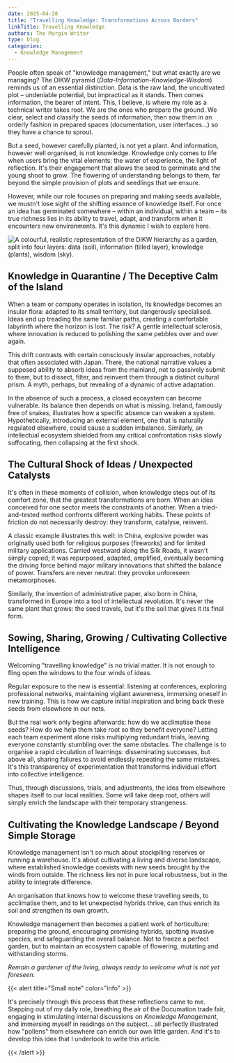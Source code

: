 ```yaml
---
date: 2025-04-28
title: "Travelling Knowledge: Transformations Across Borders"
linkTitle: Travelling Knowledge
authors: The Margin Writer
type: blog
categories:
  - Knowledge Management
---
```


People often speak of "knowledge management," but what exactly are we managing? The DIKW pyramid (*Data-Information-Knowledge-Wisdom*) reminds us of an essential distinction. Data is the raw land, the uncultivated plot – undeniable potential, but impractical as it stands. Then comes information, the bearer of intent. This, I believe, is where my role as a technical writer takes root. We are the ones who prepare the ground. We clear, select and classify the seeds of information, then sow them in an orderly fashion in prepared spaces (documentation, user interfaces...) so they have a chance to sprout.

But a seed, however carefully planted, is not yet a plant. And information, however well organised, is not knowledge. Knowledge only comes to life when users bring the vital elements: the water of experience, the light of reflection. It's their engagement that allows the seed to germinate and the young shoot to grow. The flowering of understanding belongs to them, far beyond the simple provision of plots and seedlings that we ensure.

However, while our role focuses on preparing and making seeds available, we mustn't lose sight of the shifting essence of knowledge itself. For once an idea has germinated somewhere – within an individual, within a team – its true richness lies in its ability to travel, adapt, and transform when it encounters new environments. It's this dynamic I wish to explore here.

![A colourful, realistic representation of the DIKW hierarchy as a garden, split into four layers: data (soil), information (tilled layer), knowledge (plants), wisdom (sky).](https://images-wixmp-ed30a86b8c4ca887773594c2.wixmp.com/f/09c917d0-f5ca-4b29-a706-5e3ed5489e13/djmdxm0-ca33c419-4922-4648-912e-3b9375090d99.png/v1/fill/w_1095,h_730,q_70,strp/kmphoto.png-pre.jpg?token=eyJ0eXAiOiJKV1QiLCJhbGciOiJIUzI1NiJ9.eyJzdWIiOiJ1cm46YXBwOjdlMGQxODg5ODIyNjQzNzNhNWYwZDQxNWVhMGQyNmUwIiwiaXNzIjoidXJuOmFwcDo3ZTBkMTg4OTgyMjY0MzczYTVmMGQ0MTVlYTBkMjZlMCIsIm9iaiI6W1t7ImhlaWdodCI6Ijw9MTAyNCIsInBhdGgiOiJcL2ZcLzA5YzkxN2QwLWY1Y2EtNGIyOS1hNzA2LTVlM2VkNTQ4OWUxM1wvZGptZHhtMC1jYTMzYzQxOS00OTIyLTQ2NDgtOTEyZS0zYjkzNzUwOTBkOTkucG5nIiwid2lkdGgiOiI8PTE1MzYifV1dLCJhdWQiOlsidXJuOnNlcnZpY2U6aW1hZ2Uub3BlcmF0aW9ucyJdfQ.i9T-Y0i7qVq93vgm4FhVDOkxvttIckg_EXkUyK4m6k0)

## Knowledge in Quarantine / The Deceptive Calm of the Island

When a team or company operates in isolation, its knowledge becomes an insular flora: adapted to its small territory, but dangerously specialised. Ideas end up treading the same familiar paths, creating a comfortable labyrinth where the horizon is lost. The risk? A gentle intellectual sclerosis, where innovation is reduced to polishing the same pebbles over and over again.

This drift contrasts with certain consciously insular approaches, notably that often associated with Japan. There, the national narrative values a supposed ability to absorb ideas from the mainland, not to passively submit to them, but to dissect, filter, and reinvent them through a distinct cultural prism. A myth, perhaps, but revealing of a dynamic of active adaptation.

In the absence of such a process, a closed ecosystem can become vulnerable. Its balance then depends on what is missing. Ireland, famously free of snakes, illustrates how a specific absence can weaken a system. Hypothetically, introducing an external element, one that is naturally regulated elsewhere, could cause a sudden imbalance. Similarly, an intellectual ecosystem shielded from any critical confrontation risks slowly suffocating, then collapsing at the first shock.

## The Cultural Shock of Ideas / Unexpected Catalysts

It's often in these moments of collision, when knowledge steps out of its comfort zone, that the greatest transformations are born. When an idea conceived for one sector meets the constraints of another. When a tried-and-tested method confronts different working habits. These points of friction do not necessarily destroy: they transform, catalyse, reinvent.

A classic example illustrates this well: in China, explosive powder was originally used both for religious purposes (fireworks) and for limited military applications. Carried westward along the Silk Roads, it wasn't simply copied; it was repurposed, adapted, amplified, eventually becoming the driving force behind major military innovations that shifted the balance of power. Transfers are never neutral: they provoke unforeseen metamorphoses.

Similarly, the invention of administrative paper, also born in China, transformed in Europe into a tool of intellectual revolution. It's never the same plant that grows: the seed travels, but it's the soil that gives it its final form.

## Sowing, Sharing, Growing / Cultivating Collective Intelligence

Welcoming "travelling knowledge" is no trivial matter. It is not enough to fling open the windows to the four winds of ideas.

Regular exposure to the new is essential: listening at conferences, exploring professional networks, maintaining vigilant awareness, immersing oneself in new training. This is how we capture initial inspiration and bring back these seeds from elsewhere in our nets.

But the real work only begins afterwards: how do we acclimatise these seeds? How do we help them take root so they benefit everyone? Letting each team experiment alone risks multiplying redundant trials, leaving everyone constantly stumbling over the same obstacles. The challenge is to organise a rapid circulation of learnings: disseminating successes, but above all, sharing failures to avoid endlessly repeating the same mistakes. It's this transparency of experimentation that transforms individual effort into collective intelligence.

Thus, through discussions, trials, and adjustments, the idea from elsewhere shapes itself to our local realities. Some will take deep root, others will simply enrich the landscape with their temporary strangeness.

## Cultivating the Knowledge Landscape / Beyond Simple Storage

Knowledge management isn't so much about stockpiling reserves or running a warehouse. It's about cultivating a living and diverse landscape, where established knowledge coexists with new seeds brought by the winds from outside. The richness lies not in pure local robustness, but in the ability to integrate difference.

An organisation that knows how to welcome these travelling seeds, to acclimatise them, and to let unexpected hybrids thrive, can thus enrich its soil and strengthen its own growth.

Knowledge management then becomes a patient work of horticulture: preparing the ground, encouraging promising hybrids, spotting invasive species, and safeguarding the overall balance. Not to freeze a perfect garden, but to maintain an ecosystem capable of flowering, mutating and withstanding storms.

*Remain a gardener of the living, always ready to welcome what is not yet foreseen.*

{{< alert title="Small note" color="info" >}}

It's precisely through this process that these reflections came to me. Stepping out of my daily role, breathing the air of the Documation trade fair, engaging in stimulating internal discussions on *Knowledge Management*, and immersing myself in readings on the subject... all perfectly illustrated how "pollens" from elsewhere can enrich our own little garden. And it's to develop this idea that I undertook to write this article.

{{< /alert >}}
